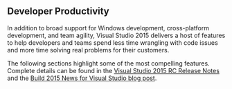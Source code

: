 <properties
    pageTitle="Developer Productivity"
    description="Developer Productivity"
    slug="Developer Productivity"
    order="500"    
    keywords="visual studio, team foundation server, visual studio online, vs2015, vs, visualstudio, tfs, vso"
/>
## Developer Productivity

In addition to broad support for Windows development, cross-platform development, and team agility, Visual Studio 2015 delivers a host of features to help developers and teams spend less time wrangling with code issues and more time solving real problems for their customers.

The following sections highlight some of the most compelling features. Complete details can be found in the [Visual Studio 2015 RC Release Notes](https://www.visualstudio.com/news/vs2015-vs) and the [Build 2015 News for Visual Studio blog post](http://blogs.msdn.com/b/visualstudio/archive/2015/04/29/build-2015-news-visual-studio-code-visual-studio-2015-rc-team-foundation-server-2015-rc-visual-studio-2013-update-5.aspx).
